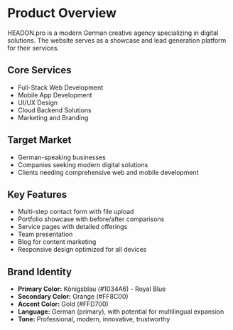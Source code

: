 # Product Overview

HEADON.pro is a modern German creative agency specializing in digital solutions. The website serves as a showcase and lead generation platform for their services.

## Core Services
- Full-Stack Web Development
- Mobile App Development  
- UI/UX Design
- Cloud Backend Solutions
- Marketing and Branding

## Target Market
- German-speaking businesses
- Companies seeking modern digital solutions
- Clients needing comprehensive web and mobile development

## Key Features
- Multi-step contact form with file upload
- Portfolio showcase with before/after comparisons
- Service pages with detailed offerings
- Team presentation
- Blog for content marketing
- Responsive design optimized for all devices

## Brand Identity
- **Primary Color:** Königsblau (#1034A6) - Royal Blue
- **Secondary Color:** Orange (#FF8C00)
- **Accent Color:** Gold (#FFD700)
- **Language:** German (primary), with potential for multilingual expansion
- **Tone:** Professional, modern, innovative, trustworthy